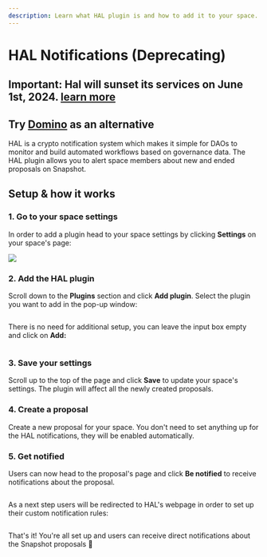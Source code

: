 ```yaml
---
description: Learn what HAL plugin is and how to add it to your space.
---
```


# HAL Notifications (Deprecating)

## Important: Hal will sunset its services on June 1st, 2024. [learn more](https://www.hal.xyz/blog/hal-will-sunset-its-services-on-june-1st)

## Try [Domino](./domino.md) as an alternative

HAL is a crypto notification system which makes it simple for DAOs to monitor and build automated workflows based on governance data. The HAL plugin allows you to alert space members about new and ended proposals on Snapshot.

## Setup & how it works

### 1. Go to your space settings

In order to add a plugin head to your space settings by clicking **Settings** on your space's page:

![](<../../.gitbook/assets/image (91).png>)

### 2. Add the HAL plugin <a href="#bfec" id="bfec"></a>

Scroll down to the **Plugins** section and click **Add plugin**. Select the plugin you want to add in the pop-up window:

<figure><img src="../../.gitbook/assets/image (39).png" alt=""><figcaption></figcaption></figure>

There is no need for additional setup, you can leave the input box empty and click on **Add:**

<figure><img src="../../.gitbook/assets/image (85).png" alt=""><figcaption></figcaption></figure>

### **3. Save your settings**

Scroll up to the top of the page and click **Save** to update your space's settings. The plugin will affect all the newly created proposals.

### 4. Create a proposal

Create a new proposal for your space. You don't need to set anything up for the HAL notifications, they will be enabled automatically.

### 5. Get notified

Users can now head to the proposal's page and click **Be notified** to receive notifications about the proposal.

<figure><img src="../../.gitbook/assets/image (42).png" alt=""><figcaption></figcaption></figure>

As a next step users will be redirected to HAL's webpage in order to set up their custom notification rules:

<figure><img src="../../.gitbook/assets/image (107).png" alt=""><figcaption></figcaption></figure>

That's it! You're all set up and users can receive direct notifications about the Snapshot proposals :tada:
